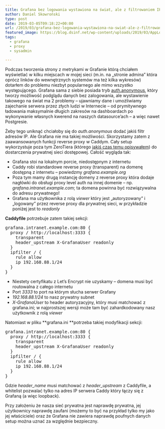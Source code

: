 ```yaml
---
title: Grafana bez logowania wystawiona na świat, ale z filtrowaniem IP
author: Daniel Skowroński
type: post
date: 2019-03-05T09:18:22+00:00
url: /2019/03/grafana-bez-logowania-wystawiona-na-swiat-ale-z-filtrowaniem-ip/
featured_image: https://blog.dsinf.net/wp-content/uploads/2019/03/AppLogo_Grafana.png
tags:
  - grafana
  - proxy
  - sysadmin

---
```

Podczas tworzenia strony z metrykami w Grafanie którą chciałem wyświetlać w kilku miejscach w mojej sieci (m.in. na &#8222;stronie admina&#8221; która oprócz linków do wewnętrznych systemów ma też kilka wykresów) dotarłem do problemu niezbyt popularnego ale mimo wszystko występującego. Grafana sama z siebie posiada tryb [auth.anonymous][1], który tworzy możliwość podglądu danych bez zalogowania, ale wystawienie takowego na świat ma 2 problemy &#8211; ujawniamy dane i umożliwiamy zajechanie serwera przez złych ludzi w Internecie &#8211; od prymitywnego ładowania maksymalnie długich zakresów na dashboardach po wykonywanie własnych kwerend na naszych datasource&#8217;ach &#8211; a więc nawet Postgresie.

Żeby tego uniknąć chciałoby się do _auth.anonymous_ dodać jakiś filtr adresów IP. Ale Grafana nie ma takiej możliwości. Skorzystamy zatem z zaawansowanych funkcji reverse proxy w Caddym. Cały setup wykorzystuje poza tym ZeroTiera (którego [jakiś czas temu opisywałem][2]) do dostarczenia prywatnej sieci dostępowej. Całość wygląda tak:

  * Grafana stoi na lokalnym porcie, niedostępnym z internetu
  * Caddy robi standardowe reverse proxy (transparent) na domenę dostępną z internetu &#8211; powiedzmy _grafana.example.org_
  * Poza tym mamy drugą instancję domeny z reverse proxy która dodaje nagłówki do obsługi proxy level auth na innej domenie &#8211; np. _grafana.intranet.example.com_; ta domena powinna być rozwiązywalna do adresu prywatnego!
  * Grafana ma użytkownika z rolą _viewer_ który jest &#8222;autoryzowany&#8221; i &#8222;logowany&#8221; przez reverse proxy dla prywatnej sieci, w przykładzie poniżej jest to _readonly_

**Caddyfile** potrzebuje zatem takiej sekcji:

<pre class="EnlighterJSRAW" data-enlighter-language="raw" data-enlighter-theme="" data-enlighter-highlight="" data-enlighter-linenumbers="" data-enlighter-lineoffset="" data-enlighter-title="" data-enlighter-group="">grafana.intranet.example.com:80 {
  proxy / http://localhost:3333 {
    transparent
    header_upstream X-GrafanaUser readonly
  }
  ipfilter / {
    rule allow
    ip 192.168.88.1/24
  }
}</pre>

  * Niestety certyfikatu z Let&#8217;s Encrypt nie uzyskamy &#8211; domena musi być routowalna z całego internetu
  * Port _3333_ to port na którym słucha serwer Grafany
  * _192.168.88.1/24_ to nasz prywatny subnet
  * _X-GrafanaUser_ to header autoryzacyjny, który musi matchować z grafana.ini; w najprostszej wersji może tam być zahardkodowany nasz użytkownik z rolą _viewer_

Natomiast w pliku **grafana.ini **potrzeba takiej modyfikacji sekcji:

<pre class="EnlighterJSRAW" data-enlighter-language="raw" data-enlighter-theme="" data-enlighter-highlight="" data-enlighter-linenumbers="" data-enlighter-lineoffset="" data-enlighter-title="" data-enlighter-group="">grafana.intranet.example.com:80 {
  proxy / http://localhost:3333 {
    transparent
    header_upstream X-GrafanaUser readonly
  }
  ipfilter / {
    rule allow
    ip 192.168.88.1/24
  }
}</pre>

Gdzie _header_name_ musi matchować z _header_upstream_ z Caddyfile, a whitelist pozwalać tylko na adres IP serwera Caddy który łączy się z Grafaną (a więc loopback).

Przy założeniu że nasza sieć prywatna jest naprawdę prywatna, jej użytkownicy naprawdę zaufani (możemy to być na przykład tylko my jako jej właściciele) oraz że Grafana nie zawiera naprawdę poufnych danych setup można uznać za względnie bezpieczny.

 [1]: http://docs.grafana.org/auth/overview/#anonymous-authentication
 [2]: https://blog.dsinf.net/2017/02/zerotier-czyli-software-defined-network-czyli-alternatywa-dla-klasycznego-vpna/